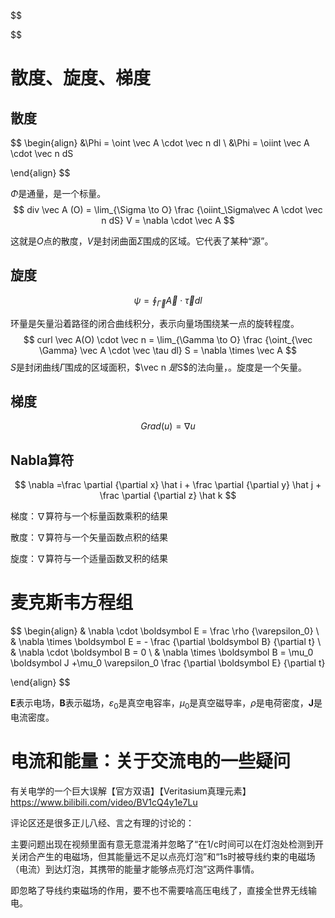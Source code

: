 $$

$$

# 散度、旋度、梯度

## 散度

$$
\begin{align}
&\Phi = \oint \vec A \cdot \vec n dl \\
&\Phi = \oiint \vec A \cdot \vec n dS

\end{align}
$$

$\Phi$是通量，是一个标量。
$$
div \vec A (O) = \lim_{\Sigma \to O}  \frac {\oiint_\Sigma\vec A \cdot \vec n dS} V = \nabla \cdot \vec A
$$


这就是$O$点的散度，$V$是封闭曲面$\Sigma$围成的区域。它代表了某种“源”。

## 旋度

$$
\psi = \oint _{\vec \Gamma }\vec A \cdot \vec \tau dl
$$

环量是矢量沿着路径的闭合曲线积分，表示向量场围绕某一点的旋转程度。
$$
curl \vec A(O) \cdot \vec n = \lim_{\Gamma \to O} \frac {\oint_{\vec \Gamma} \vec A \cdot \vec \tau dl} S = \nabla \times \vec A
$$
$S$是封闭曲线$\Gamma$围成的区域面积，$\vec n $是$S$的法向量，。旋度是一个矢量。



## 梯度

$$
Grad (u) = \nabla u
$$



## Nabla算符

$$
\nabla =\frac \partial {\partial x} \hat i + \frac \partial {\partial y} \hat j + \frac \partial {\partial z} \hat k
$$

梯度：$\nabla$算符与一个标量函数乘积的结果

散度：$\nabla$算符与一个矢量函数点积的结果

旋度：$\nabla$算符与一个适量函数叉积的结果





# 麦克斯韦方程组

$$
\begin{align}
& \nabla \cdot \boldsymbol E = \frac \rho {\varepsilon_0} \\
& \nabla \times \boldsymbol E = - \frac {\partial \boldsymbol B} {\partial t}  \\
& \nabla \cdot \boldsymbol B = 0 \\
& \nabla \times \boldsymbol B = \mu_0 \boldsymbol J +\mu_0 \varepsilon_0 \frac {\partial \boldsymbol E} {\partial t}

\end{align}
$$

$\boldsymbol E$表示电场，$\boldsymbol B$表示磁场，$\varepsilon_0$是真空电容率，$\mu_0$是真空磁导率，$\rho$是电荷密度，$\boldsymbol J$是电流密度。







# 电流和能量：关于交流电的一些疑问



有关电学的一个巨大误解【官方双语】【Veritasium真理元素】https://www.bilibili.com/video/BV1cQ4y1e7Lu

评论区还是很多正儿八经、言之有理的讨论的：

主要问题出现在视频里面有意无意混淆并忽略了“在1/c时间可以在灯泡处检测到开关闭合产生的电磁场，但其能量远不足以点亮灯泡”和“1s时被导线约束的电磁场（电流）到达灯泡，其携带的能量才能够点亮灯泡”这两件事情。

即忽略了导线约束磁场的作用，要不也不需要啥高压电线了，直接全世界无线输电。





[^1]:你也可以理解“麦克斯韦方程组” - J Pan的文章 - 知乎 https://zhuanlan.zhihu.com/p/41672471
